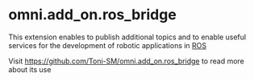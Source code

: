 # omni.add_on.ros_bridge

This extension enables to publish additional topics and to enable useful services for the development of robotic applications in [ROS](https://www.ros.org/)

Visit https://github.com/Toni-SM/omni.add_on.ros_bridge to read more about its use

